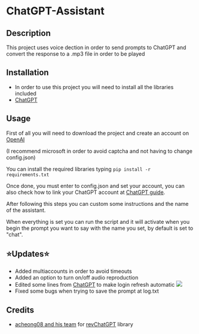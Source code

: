 <!DOCTYPE html>
<html>
    <h1>ChatGPT-Assistant</h1>
    <h2>Description</h2>
    <p>This project uses voice dection in order to send prompts to ChatGPT and convert the response to a .mp3 file in order to be played</p>
    <h2>Installation</h2>
    <ul>
      <li>In order to use this project you will need to install all the libraries included</li>
      <li>
       <a href="https://github.com/acheong08/ChatGPT">ChatGPT</a></li>
    </ul>
    <h2>Usage</h2>
    <p> First of all you will need to download the project and create an account on <a href="https://auth0.openai.com/u/signup/identifier?state=hKFo2SBLSkFpV1VGaGx1TEZJT2x0Q3MzWDM4Wmo4cmQ4czdDdaFur3VuaXZlcnNhbC1sb2dpbqN0aWTZIGYzWk1QVDRqYXlqREtpWDRpUk0wOFlXWF9XNzUwMlloo2NpZNkgVGRKSWNiZTE2V29USHROOTVueXl3aDVFNHlPbzZJdEc">OpenAI</a></p>
    <p> (I recommend microsoft in order to avoid captcha and not having to change config.json) </p>
    <p> You can install the required libraries typing <code>pip install -r requirements.txt</code> </p>
    <p> Once done, you must enter to config.json and set your account, you can also check how to link your ChatGPT account at <a href="https://github.com/acheong08/ChatGPT/wiki/Setup">ChatGPT guide</a>.</p>
    <p> After following this steps you can custom some instructions and the name of the assistant.</p>
    <p> When everything is set you can run the script and it will activate when you begin the prompt you want to say with the name you set, by default is set to "chat".</p>
    <h2>⭐Updates⭐</h2>
    <ul>
      <li>Added multiaccounts in order to avoid timeouts</li>
      <li>Added an option to turn on/off audio reproduction</li>
      <li>Edited some lines from <a href="https://github.com/acheong08/ChatGPT">ChatGPT</a> to make login refresh automatic
        <img src = "https://user-images.githubusercontent.com/98742666/215132410-efd874d8-0ccf-4fce-afe1-e3d833a59ac3.png"></li>
       <li> Fixed some bugs when trying to save the prompt at log.txt</li>
    </ul>
    <h2>Credits</h2>
    <ul>
      <li>
       <a href="https://github.com/acheong08">acheong08 and his team</a> for <a href="https://github.com/acheong08/ChatGPT">revChatGPT</a> library</li>
    </ul>
  </body>
</html>
